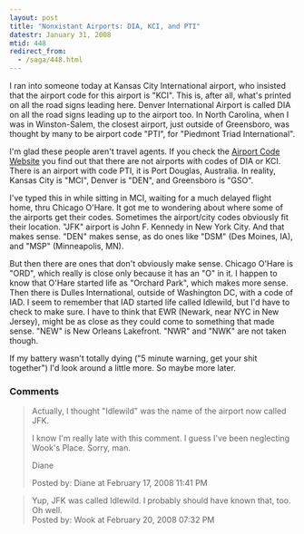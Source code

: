```yaml
---
layout: post
title: "Nonxistant Airports: DIA, KCI, and PTI"
datestr: January 31, 2008
mtid: 448
redirect_from:
  - /saga/448.html
---
```


I ran into someone today at Kansas City International airport, who insisted that the airport code for this airport is "KCI".  This is, after all, what's printed on all the road signs leading here.  Denver International Airport is called DIA on all the road signs leading up to the airport too.  In North Carolina, when I was in Winston-Salem, the closest airport, just outside of Greensboro, was thought by many to be airport code "PTI", for "Piedmont Triad International".

I'm glad these people aren't travel agents.  If you check the <a href="http://www.airlinecodes.co.uk/">Airport Code Website</a> you find out that there are not airports with codes of DIA or KCI.  There is an airport with code PTI, it is Port Douglas, Australia.  In reality, Kansas City is "MCI", Denver is "DEN", and Greensboro is "GSO".

I've typed this in while sitting in MCI, waiting for a much delayed flight home, thru Chicago O'Hare.  It got me to wondering about where some of the airports get their codes.  Sometimes the airport/city codes obviously fit their location.  "JFK" airport is John F. Kennedy in New York City.  And that makes sense.  "DEN" makes sense, as do ones like "DSM" (Des Moines, IA), and "MSP" (Minneapolis, MN).

But then there are ones that don't obviously make sense.  Chicago O'Hare is "ORD", which really is close only because it has an "O" in it.  I happen to know that O'Hare started life as "Orchard Park", which makes more sense.  Then there is Dulles International, outside of Washington DC, with a code of IAD.  I seem to remember that IAD started life called Idlewild, but I'd have to check to make sure.  I have to think that EWR (Newark, near NYC in New Jersey), might be as close as they could come to something that made sense.  "NEW" is New Orleans Lakefront.  "NWR" and "NWK" are not taken though.

If my battery wasn't totally dying ("5 minute warning, get your shit together") I'd look around a little more.  So maybe more later.

### Comments

<blockquote>
Actually, I thought "Idlewild" was the name of the airport now called JFK.

I know I'm really late with this comment. I guess I've been neglecting Wook's Place. Sorry, man.

Diane
<div class="comment-meta">Posted by: Diane at February 17, 2008 11:41 PM</div> </blockquote>

<blockquote>
Yup, JFK was called Idlewild.  I probably should have known that, too.  Oh well.
<div class="comment-meta">Posted by: Wook at February 20, 2008 07:32 PM</div> </blockquote>

